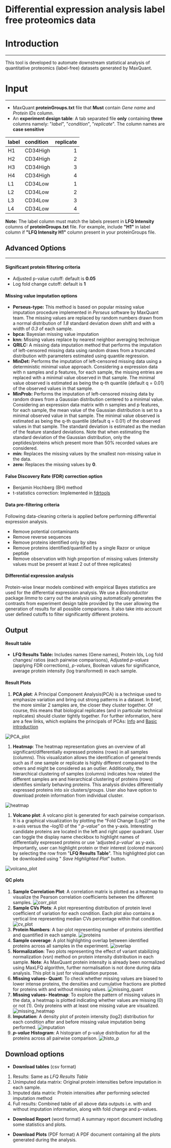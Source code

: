 Differential expression analysis label free proteomics data
===========================================================

# Introduction
------------

This tool is developed to automate downstream statistical analysis of
quantitative proteomics (label-free) datasets generated by MaxQuant.

# Input
-----

-   MaxQuant **proteinGroups.txt** file that **Must** contain *Gene
    name* and *Protein IDs* column.
-   An **experiment design table**: A tab separated file **only**
    containing **three** columns namely: "*label*", "*condition*",
    "*replicate*". The column names are **case sensitive**

<table>
<thead>
<tr class="header">
<th align="left">label</th>
<th align="left">condition</th>
<th align="right">replicate</th>
</tr>
</thead>
<tbody>
<tr class="odd">
<td align="left">H1</td>
<td align="left">CD34High</td>
<td align="right">1</td>
</tr>
<tr class="even">
<td align="left">H2</td>
<td align="left">CD34High</td>
<td align="right">2</td>
</tr>
<tr class="odd">
<td align="left">H3</td>
<td align="left">CD34High</td>
<td align="right">3</td>
</tr>
<tr class="even">
<td align="left">H4</td>
<td align="left">CD34High</td>
<td align="right">4</td>
</tr>
<tr class="odd">
<td align="left">L1</td>
<td align="left">CD34Low</td>
<td align="right">1</td>
</tr>
<tr class="even">
<td align="left">L2</td>
<td align="left">CD34Low</td>
<td align="right">2</td>
</tr>
<tr class="odd">
<td align="left">L3</td>
<td align="left">CD34Low</td>
<td align="right">3</td>
</tr>
<tr class="even">
<td align="left">L4</td>
<td align="left">CD34Low</td>
<td align="right">4</td>
</tr>
</tbody>
</table>

**Note:** The label column must match the labels present in **LFQ
Intensity** columns of **proteinGroups.txt** file. For example, include
**"H1"** in label column if **"LFQ Intensity H1"** column present in
your proteinGroups file.

## Advanced Options
----------------

#### Significant protein filtering criteria

-   Adjusted p-value cutoff: default is **0.05**
-   Log fold change cutoff: default is **1**

#### Missing value imputation options

-   **Perseus-type:** This method is based on popular missing value
    imputation procedure implemented in *Perseus* software by MaxQuant
    team. The missing values are replaced by random numbers drawn from a
    normal distribution of *1.8* standard deviation down shift and with a
    width of *0.3* of each sample.
-   **bpca:** Bayesian missing value imputation
-   **knn:** Missing values replace by nearest neighbor averaging
    technique
-   **QRILC:** A missing data imputation method that performs the
    imputation of left-censored missing data using random draws from a
    truncated distribution with parameters estimated using quantile
    regression.
-   **MinDet:** Performs the imputation of left-censored missing data
    using a deterministic minimal value approach. Considering a
    expression data with n samples and p features, for each sample, the
    missing entries are replaced with a minimal value observed in that
    sample. The minimal value observed is estimated as being the q-th
    quantile (default q = 0.01) of the observed values in that sample.
-   **MinProb:** Performs the imputation of left-censored missing data
    by random draws from a Gaussian distribution centered to a minimal
    value. Considering an expression data matrix with n samples and p
    features, for each sample, the mean value of the Gaussian
    distribution is set to a minimal observed value in that sample. The
    minimal value observed is estimated as being the q-th quantile
    (default q = 0.01) of the observed values in that sample. The
    standard deviation is estimated as the median of the feature
    standard deviations. Note that when estimating the standard
    deviation of the Gaussian distribution, only the peptides/proteins
    which present more than 50% recorded values are considered.
-   **min:** Replaces the missing values by the smallest non-missing
    value in the data.
-   **zero:** Replaces the missing values by **0**.

#### False Discovery Rate (FDR) correction option

-   Benjamin Hochberg (BH) method
-   t-statistics correction: Implemented in
    [fdrtools](http://strimmerlab.org/software/fdrtool/)

#### Data pre-filtering criteria

Following data-cleaning criteria is applied before performing
differential expression analysis.

-   Remove potential contaminants
-   Remove reverse sequences
-   Remove proteins identified only by sites
-   Remove proteins identified/quantified by a single Razor or unique
    peptide
-   Remove observation with high proportion of missing values (intensity
    values must be present at least 2 out of three replicates)

#### Differential expression analysis

Protein-wise linear models combined with empirical Bayes statistics are
used for the differential expression analysis. We use a *Bioconductor*
package *limma* to carry out the analysis using automatically generates
the contrasts from experiment design table provided by the user allowing
the generation of results for all possible comparisons. It also take
into account user defined cutoffs to filter significantly different
proteins.

Output
------

#### Result table

-   **LFQ Results Table:** Includes names (Gene names), Protein Ids, Log
    fold changes/ ratios (each pairwise comparisons), Adjusted
    *p-values* (applying FDR corrections), *p-values*, Boolean values
    for significance, average protein intensity (log transformed) in
    each sample.

#### Result Plots

1.  **PCA plot**: A Principal Component Analysis(PCA) is a technique
    used to emphasize variation and bring out strong patterns in a
    dataset. In brief, the more similar 2 samples are, the closer they
    cluster together. Of course, this means that biological replicates
    (and in particular technical replicates) should cluster tightly
    together. For further information, here are a few links, which
    explains the principals of PCAs:
    [Info](ttp://ordination.okstate.edu/PCA.htm) and [Basic
    introduction](http://setosa.io/ev/principal-component-analysis/)

![PCA\_plot](PCA_plot.png)

1.  **Heatmap**: The heatmap representation gives an overview of all
    significant/differentially expressed proteins (rows) in all samples
    (columns). This visualization allows the identification of general
    trends such as if one sample or replicate is highly different
    compared to the others and might be considered as an outlier.
    Additionally, the hierarchical clustering of samples (columns)
    indicates how related the different samples are and
    hierarchical clustering of proteins (rows) identifies similarly
    behaving proteins. This analysis divides differentially expressed
    proteins into *six* clusters/groups. User also have option to
    download protein information from individual cluster.

![heatmap](heatmap.png)

1.  **Volcano plot**: A volcano plot is generated for each pairwise
    comparison. It is a graphical visualization by plotting the “Fold
    Change (Log2)” on the x-axis versus the –log10 of the “ *p-value*”
    on the y-axis. Interesting candidate proteins are located in the
    left and right upper quadrant. User can toggle the display name
    checkbox to highlight names of differentially expressed proteins or
    use 'adjusted *p-value*' as y-axis. Importantly, user can highlight
    protein or their interest (colored maroon) by selecting the row from
    "**LFQ Results Table**". This highlighted plot can be downloaded
    using " *Save Highlighted Plot*" button.

![volcano\_plot](volcano_plot.png)

#### QC plots

1.  **Sample Correlation Plot**: A correlation matrix is plotted as a
    heatmap to visualize the Pearson correlation coefficients between
    the different samples. ![corr\_plot](correlation_plot.png)
2.  **Sample CVs Plots**: A plot representing distribution of protein
    level coefficient of variation for each condition. Each plot also
    contains a vertical line representing median CVs percentage within
    that condition. ![cv\_plot](CV_plot.png)
3.  **Protein Numbers**: A bar-plot representing number of proteins
    identified and quantified in each sample.
    ![proteins](Protein_number.png)
4.  **Sample coverage**: A plot highlighting overlap between identified
    proteins across all samples in the experiment.
    ![overlap](Protein_overlap.png)
5.  **Normalization**: Two plots representing the effect of variant
    stabilizing normalization (vsn) method on protein intensity
    distribution in each sample. **Note**: As MaxQuant protein intensity
    is already been normalized using MaxLFQ algorithm, further
    normalisation is not done during data analysis. This plot is just
    for visualisation purpose.  
6.  **Missing values- Quant**: To check whether missing values are
    biased to lower intense proteins, the densities and cumulative
    fractions are plotted for proteins with and without missing values.
    ![missing\_quant](missing_quant.png)
7.  **Missing values- Heatmap**: To explore the pattern of missing
    values in the data, a heatmap is plotted indicating whether values
    are missing (0) or not (1). Only proteins with at least one missing
    value are visualized. ![missing\_heatmap](missing_heatmap.png)
8.  **Imputation**: A density plot of protein intensity (log2)
    distribution for each condition after and before missing value
    imputation being performed. ![imputation](imputation.png)
9.  ***p-value* Histogram**: A histogram of p-value distribution for all
    the proteins across all pairwise comparison.
    ![histo\_p](pvalue_hist.png)

## Download options

-   **Download tables** (csv format)

1.  Results: Same as *LFQ Results Table*
2.  Unimputed data matrix: Original protein intensities before
    imputation in each sample.
3.  Imputed data matrix: Protein intensities after performing selected
    imputation method
4.  Full results: Combined table of all above data outputs i.e. with and
    without imputation information, along with fold change and p-values.

-   **Download Report** (word format) A summary report document
    including some statistics and plots.

-   **Download Plots** (PDF format) A PDF document containing all the
    plots generated during the analysis.
